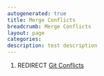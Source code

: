 ```yaml
---
autogenerated: true
title: Merge Conflicts
breadcrumb: Merge Conflicts
layout: page
categories: 
description: test description
---
```


1.  REDIRECT [Git Conflicts](Git_Conflicts "wikilink")
